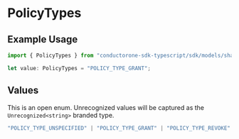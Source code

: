 # PolicyTypes

## Example Usage

```typescript
import { PolicyTypes } from "conductorone-sdk-typescript/sdk/models/shared";

let value: PolicyTypes = "POLICY_TYPE_GRANT";
```

## Values

This is an open enum. Unrecognized values will be captured as the `Unrecognized<string>` branded type.

```typescript
"POLICY_TYPE_UNSPECIFIED" | "POLICY_TYPE_GRANT" | "POLICY_TYPE_REVOKE" | "POLICY_TYPE_CERTIFY" | "POLICY_TYPE_ACCESS_REQUEST" | "POLICY_TYPE_PROVISION" | Unrecognized<string>
```